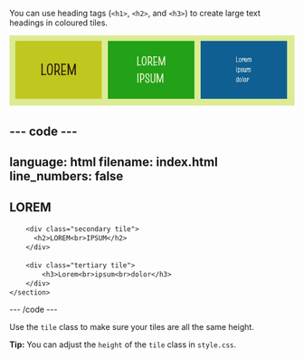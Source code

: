 You can use heading tags (`<h1>`, `<h2>`, and `<h3>`) to create large text headings in coloured tiles.

![Three coloured boxes text in different sizes.](images/headings.png)

## --- code ---

language: html
filename: index.html
line_numbers: false
--------------------------------------------------------

<main class="page">
    <section class="wrap">
        <div class="primary tile">
          <h1>LOREM</h1>
        </div>

```
    <div class="secondary tile">
      <h2>LOREM<br>IPSUM</h2>
    </div>

    <div class="tertiary tile">
        <h3>Lorem<br>ipsum<br>dolor</h3>
    </div>
</section>
```

</main>

\--- /code ---

Use the `tile` class to make sure your tiles are all the same height.

**Tip:** You can adjust the `height` of the `tile` class in `style.css`.
